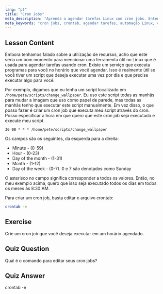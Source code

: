 ```yaml
---
lang: "pt"
title: "Cron Jobs"
meta_description: "Aprenda a agendar tarefas Linux com cron jobs. Entenda a sintaxe do crontab e automatize scripts para operações diárias. Comece com este guia para iniciantes!"
meta_keywords: "cron jobs, crontab, agendar tarefas, automação Linux, comandos Linux, Linux para iniciantes, tutorial Linux, crontab -e"
---
```


## Lesson Content

Embora tenhamos falado sobre a utilização de recursos, acho que este seria um bom momento para mencionar uma ferramenta útil no Linux que é usada para agendar tarefas usando cron. Existe um serviço que executa programas para você no horário que você agendar. Isso é realmente útil se você tiver um script que deseja executar uma vez por dia e que precise executar algo para você.

Por exemplo, digamos que eu tenha um script localizado em `/home/pete/scripts/change_wallpaper`. Eu uso este script todas as manhãs para mudar a imagem que uso como papel de parede, mas todas as manhãs tenho que executar este script manualmente. Em vez disso, o que posso fazer é criar um cron job que executa meu script através do cron. Posso especificar a hora em que quero que este cron job seja executado e execute meu script.

```plaintext
30 08 * * * /home/pete/scripts/change_wallpaper
```

Os campos são os seguintes, da esquerda para a direita:

- Minute - (0-59)
- Hour - (0-23)
- Day of the month - (1-31)
- Month - (1-12)
- Day of the week - (0-7). 0 e 7 são denotados como Sunday

O asterisco no campo significa corresponder a todos os valores. Então, no meu exemplo acima, quero que isso seja executado todos os dias em todos os meses às 8:30 AM.

Para criar um cron job, basta editar o arquivo crontab:

```bash
crontab -e
```

## Exercise

Crie um cron job que você deseja executar em um horário agendado.

## Quiz Question

Qual é o comando para editar seus cron jobs?

## Quiz Answer

crontab -e

